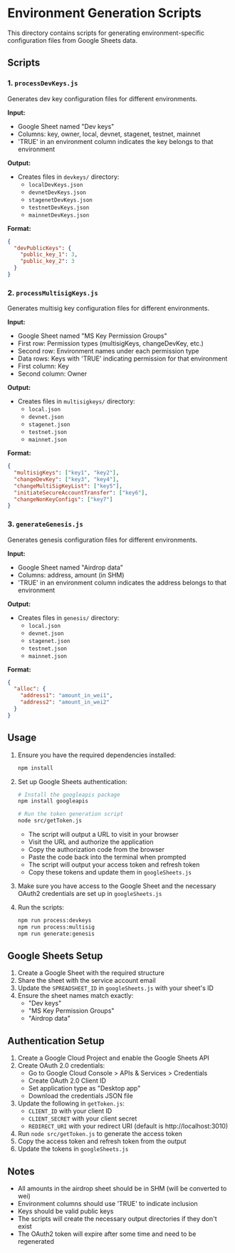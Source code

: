 # Environment Generation Scripts

This directory contains scripts for generating environment-specific configuration files from Google Sheets data.

## Scripts

### 1. `processDevKeys.js`

Generates dev key configuration files for different environments.

**Input:**
- Google Sheet named "Dev keys"
- Columns: key, owner, local, devnet, stagenet, testnet, mainnet
- 'TRUE' in an environment column indicates the key belongs to that environment

**Output:**
- Creates files in `devkeys/` directory:
  - `localDevKeys.json`
  - `devnetDevKeys.json`
  - `stagenetDevKeys.json`
  - `testnetDevKeys.json`
  - `mainnetDevKeys.json`

**Format:**
```json
{
  "devPublicKeys": {
    "public_key_1": 3,
    "public_key_2": 3
  }
}
```

### 2. `processMultisigKeys.js`

Generates multisig key configuration files for different environments.

**Input:**
- Google Sheet named "MS Key Permission Groups"
- First row: Permission types (multisigKeys, changeDevKey, etc.)
- Second row: Environment names under each permission type
- Data rows: Keys with 'TRUE' indicating permission for that environment
- First column: Key
- Second column: Owner

**Output:**
- Creates files in `multisigkeys/` directory:
  - `local.json`
  - `devnet.json`
  - `stagenet.json`
  - `testnet.json`
  - `mainnet.json`

**Format:**
```json
{
  "multisigKeys": ["key1", "key2"],
  "changeDevKey": ["key3", "key4"],
  "changeMultiSigKeyList": ["key5"],
  "initiateSecureAccountTransfer": ["key6"],
  "changeNonKeyConfigs": ["key7"]
}
```

### 3. `generateGenesis.js`

Generates genesis configuration files for different environments.

**Input:**
- Google Sheet named "Airdrop data"
- Columns: address, amount (in SHM)
- 'TRUE' in an environment column indicates the address belongs to that environment

**Output:**
- Creates files in `genesis/` directory:
  - `local.json`
  - `devnet.json`
  - `stagenet.json`
  - `testnet.json`
  - `mainnet.json`

**Format:**
```json
{
  "alloc": {
    "address1": "amount_in_wei1",
    "address2": "amount_in_wei2"
  }
}
```

## Usage

1. Ensure you have the required dependencies installed:
   ```bash
   npm install
   ```

2. Set up Google Sheets authentication:
   ```bash
   # Install the googleapis package
   npm install googleapis
   
   # Run the token generation script
   node src/getToken.js
   ```
   - The script will output a URL to visit in your browser
   - Visit the URL and authorize the application
   - Copy the authorization code from the browser
   - Paste the code back into the terminal when prompted
   - The script will output your access token and refresh token
   - Copy these tokens and update them in `googleSheets.js`

3. Make sure you have access to the Google Sheet and the necessary OAuth2 credentials are set up in `googleSheets.js`

4. Run the scripts:
   ```bash
   npm run process:devkeys
   npm run process:multisig
   npm run generate:genesis
   ```

## Google Sheets Setup

1. Create a Google Sheet with the required structure
2. Share the sheet with the service account email
3. Update the `SPREADSHEET_ID` in `googleSheets.js` with your sheet's ID
4. Ensure the sheet names match exactly:
   - "Dev keys"
   - "MS Key Permission Groups"
   - "Airdrop data"

## Authentication Setup

1. Create a Google Cloud Project and enable the Google Sheets API
2. Create OAuth 2.0 credentials:
   - Go to Google Cloud Console > APIs & Services > Credentials
   - Create OAuth 2.0 Client ID
   - Set application type as "Desktop app"
   - Download the credentials JSON file
3. Update the following in `getToken.js`:
   - `CLIENT_ID` with your client ID
   - `CLIENT_SECRET` with your client secret
   - `REDIRECT_URI` with your redirect URI (default is http://localhost:3010)
4. Run `node src/getToken.js` to generate the access token
5. Copy the access token and refresh token from the output
6. Update the tokens in `googleSheets.js`

## Notes

- All amounts in the airdrop sheet should be in SHM (will be converted to wei)
- Environment columns should use 'TRUE' to indicate inclusion
- Keys should be valid public keys
- The scripts will create the necessary output directories if they don't exist
- The OAuth2 token will expire after some time and need to be regenerated 